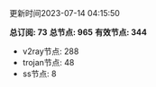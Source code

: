 更新时间2023-07-14 04:15:50

**总订阅: 73**
**总节点: 965**
**有效节点: 344**
- v2ray节点: 288
- trojan节点: 48
- ss节点: 8
